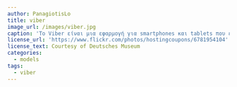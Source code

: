 ```yaml
---
author: PanagiotisLo
title: viber
image_url: /images/viber.jpg
caption: 'Το Viber είναι μια εφαρμογή για smartphones και tablets που επιτρέπει την τηλεφωνική επικοινωνία μεταξύ των χρηστών καθώς επίσης και την ανταλαγή φωτογραφιών, γραπτών μηνυμάτων και γενικότερα πολυμεσικού περιεχομένου όπως τα βίντεο.'
license_url: 'https://www.flickr.com/photos/hostingcoupons/6781954104'
license_text: Courtesy of Deutsches Museum
categories:
  - models
tags:
  - viber
---
```

